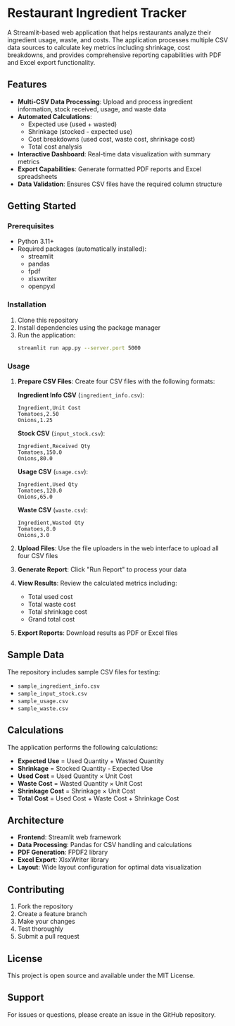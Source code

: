 # Restaurant Ingredient Tracker

A Streamlit-based web application that helps restaurants analyze their ingredient usage, waste, and costs. The application processes multiple CSV data sources to calculate key metrics including shrinkage, cost breakdowns, and provides comprehensive reporting capabilities with PDF and Excel export functionality.

## Features

- **Multi-CSV Data Processing**: Upload and process ingredient information, stock received, usage, and waste data
- **Automated Calculations**: 
  - Expected use (used + wasted)
  - Shrinkage (stocked - expected use)
  - Cost breakdowns (used cost, waste cost, shrinkage cost)
  - Total cost analysis
- **Interactive Dashboard**: Real-time data visualization with summary metrics
- **Export Capabilities**: Generate formatted PDF reports and Excel spreadsheets
- **Data Validation**: Ensures CSV files have the required column structure

## Getting Started

### Prerequisites

- Python 3.11+
- Required packages (automatically installed):
  - streamlit
  - pandas
  - fpdf
  - xlsxwriter
  - openpyxl

### Installation

1. Clone this repository
2. Install dependencies using the package manager
3. Run the application:
   ```bash
   streamlit run app.py --server.port 5000
   ```

### Usage

1. **Prepare CSV Files**: Create four CSV files with the following formats:

   **Ingredient Info CSV** (`ingredient_info.csv`):
   ```csv
   Ingredient,Unit Cost
   Tomatoes,2.50
   Onions,1.25
   ```

   **Stock CSV** (`input_stock.csv`):
   ```csv
   Ingredient,Received Qty
   Tomatoes,150.0
   Onions,80.0
   ```

   **Usage CSV** (`usage.csv`):
   ```csv
   Ingredient,Used Qty
   Tomatoes,120.0
   Onions,65.0
   ```

   **Waste CSV** (`waste.csv`):
   ```csv
   Ingredient,Wasted Qty
   Tomatoes,8.0
   Onions,3.0
   ```

2. **Upload Files**: Use the file uploaders in the web interface to upload all four CSV files

3. **Generate Report**: Click "Run Report" to process your data

4. **View Results**: Review the calculated metrics including:
   - Total used cost
   - Total waste cost
   - Total shrinkage cost
   - Grand total cost

5. **Export Reports**: Download results as PDF or Excel files

## Sample Data

The repository includes sample CSV files for testing:
- `sample_ingredient_info.csv`
- `sample_input_stock.csv`
- `sample_usage.csv`
- `sample_waste.csv`

## Calculations

The application performs the following calculations:

- **Expected Use** = Used Quantity + Wasted Quantity
- **Shrinkage** = Stocked Quantity - Expected Use
- **Used Cost** = Used Quantity × Unit Cost
- **Waste Cost** = Wasted Quantity × Unit Cost
- **Shrinkage Cost** = Shrinkage × Unit Cost
- **Total Cost** = Used Cost + Waste Cost + Shrinkage Cost

## Architecture

- **Frontend**: Streamlit web framework
- **Data Processing**: Pandas for CSV handling and calculations
- **PDF Generation**: FPDF2 library
- **Excel Export**: XlsxWriter library
- **Layout**: Wide layout configuration for optimal data visualization

## Contributing

1. Fork the repository
2. Create a feature branch
3. Make your changes
4. Test thoroughly
5. Submit a pull request

## License

This project is open source and available under the MIT License.

## Support

For issues or questions, please create an issue in the GitHub repository.